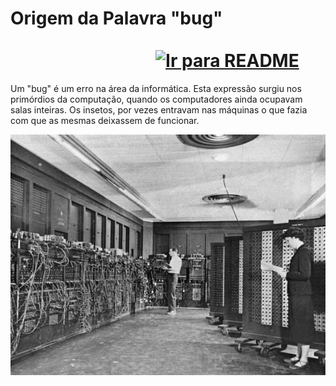 # Origem da Palavra "bug" &nbsp;&nbsp;&nbsp;&nbsp;&nbsp;&nbsp;&nbsp;&nbsp;&nbsp;&nbsp;&nbsp;&nbsp;&nbsp;&nbsp;&nbsp;&nbsp;&nbsp;&nbsp;&nbsp;&nbsp;&nbsp;&nbsp;&nbsp;&nbsp;&nbsp;&nbsp;&nbsp;&nbsp;&nbsp;&nbsp;&nbsp;&nbsp;&nbsp;&nbsp;&nbsp;&nbsp;&nbsp;&nbsp;&nbsp;&nbsp;&nbsp;&nbsp;&nbsp;&nbsp;&nbsp;&nbsp;&nbsp;&nbsp;&nbsp;&nbsp;&nbsp;&nbsp;&nbsp;&nbsp;&nbsp;&nbsp;&nbsp;&nbsp;&nbsp;&nbsp;&nbsp;&nbsp;&nbsp;&nbsp;&nbsp;&nbsp;&nbsp;&nbsp;&nbsp;&nbsp;&nbsp;&nbsp;&nbsp;&nbsp;&nbsp;&nbsp;&nbsp;&nbsp;&nbsp;&nbsp;&nbsp;&nbsp;&nbsp;&nbsp;&nbsp;&nbsp;&nbsp;&nbsp;&nbsp;&nbsp;&nbsp;&nbsp;&nbsp;&nbsp;&nbsp;&nbsp;&nbsp;&nbsp;&nbsp;&nbsp;&nbsp;&nbsp;&nbsp;&nbsp;&nbsp;&nbsp;&nbsp;&nbsp;&nbsp;&nbsp; [![Ir para README](https://img.shields.io/badge/Indice-Verde?style=for-the-badge)](../README.md#indice)

Um "bug" é um erro na área da informática. Esta expressão surgiu nos primórdios da computação, quando os computadores ainda ocupavam salas inteiras. Os insetos, por vezes entravam nas máquinas o que fazia com que as mesmas deixassem de funcionar.

![alt text](../img/bug.png)
